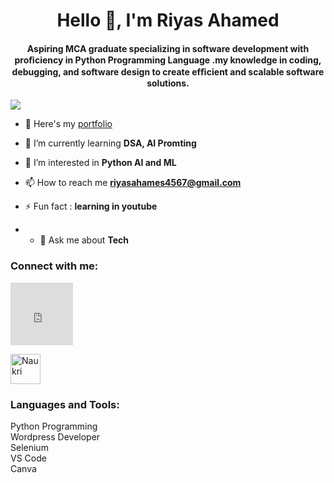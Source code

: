 <h1 align="center">Hello 👋, I'm Riyas Ahamed</h1>
<h4 align="center">Aspiring MCA graduate specializing in software development with proﬁciency in Python Programming Language .my knowledge in coding, debugging, and software design to create efﬁcient and scalable software solutions.</h4>

<p align="left"> <img src="https://komarev.com/ghpvc/?username=ZeolousVenom-jr&label=Profile%20views&color=0e75b6&style=flat" /> </p>

- 🔭 Here's my [portfolio](https://riyasdev.rf.gd/) 

- 🌱 I’m currently learning **DSA, AI Promting**

- 🤝 I’m interested in **Python AI and ML**

- 📫 How to reach me **riyasahames4567@gmail.com**

- ⚡ Fun fact : **learning in youtube**

- - 💬 Ask me about **Tech**

<h3 align="left">Connect with me:</h3>
<p align="left">
<a href="https://www.linkedin.com/in/riyas-ahamed-a87091317/" target="blank"><iframe src="https://assets.pinterest.com/ext/embed.html?id=616711742765668974" height="100" width="100" frameborder="0" scrolling="no" ></iframe> </a>
  
<a herf="https://www.naukri.com/mnjuser/profile?id=&altresid" target="blank"><img width="48" height="48" src="https://upload.wikimedia.org/wikipedia/commons/f/fc/Naukri.png" alt="Naukri"/></a>


<h3 align="left">Languages and Tools:</h3>
<p align="left"> Python Programming <br> Wordpress Developer <br> Selenium <br> VS Code <br> Canva</p>



